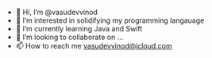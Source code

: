 - 👋 Hi, I’m @vasudevvinod
- 👀 I’m interested in solidifying my programming langauage
- 🌱 I’m currently learning Java and Swift
- 💞️ I’m looking to collaborate on ...
- 📫 How to reach me vasudevvinod@icloud.com

<!---
vasudevvinod/vasudevvinod is a ✨ special ✨ repository because its `README.md` (this file) appears on your GitHub profile.
You can click the Preview link to take a look at your changes.
--->
